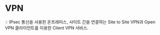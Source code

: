 # VPN

<aside>
💡 IPsec 통신을 사용한 온프레미스, 사이트 간을 연결하는 Site to Site VPN과 Open VPN 클라이언트를 이용한 Client VPN 서비스.

</aside>